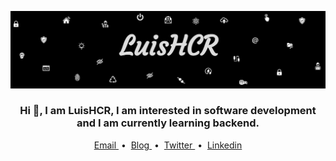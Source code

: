 
![name-of-you-image](https://github.com/LuisHCR/LuisHCR/blob/main/banner/luishcrbanner.jpg?raw=true
)
<h3 align="center">
Hi 👋, I am LuisHCR, I am interested in software development and I am currently learning backend.
</h3>
<p align="center">
   <a href="mailto:luishcr@pm.me" target="_blank"> Email </a> &nbsp;•&nbsp;
  <a href="https://blog.luishcr.es" target="_blank"> Blog </a> &nbsp;•&nbsp;
  <a href="https://twitter.com/Luishcerre" target="_blank"> Twitter </a> &nbsp;•&nbsp; 
  <a href="https://www.linkedin.com/in/luishcr" target="_blank"> Linkedin </a> 
  </p>


